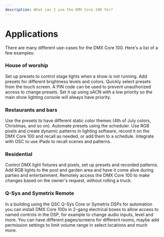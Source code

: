 ```yaml
---
description: What can I use the DMX Core 100 for?
---
```


# Applications

There are many different use-cases for the DMX Core 100. Here's a list of a few examples:

### House of worship

Set up presets to control stage lights when a show is not running. Add presets for different brightness levels and colors. Quickly select presets from the touch screen. A PIN code can be used to prevent unauthorized access to change presets. Set it up using sACN with a low priority so the main show lighting console will always have priority.

### Restaurants and bars

Use the presets to have different static color themes (4th of July colors, Christmas, and so on). Automate presets using the scheduler. Use RGB pixels and create dynamic patterns in lighting software, record it on the DMX Core 100 and recall as needed, or add them to a schedule. Integrate with OSC to use iPads to recall scenes and patterns.

### Residential

Control DMX light fixtures and pixels, set up presets and recorded patterns. Add RGB lights to the pool and garden area and have it come alive during parties and entertainment. Remotely access the DMX Core 100 to make changes based on the owner's request, without rolling a truck.

### Q-Sys and Symetrix Remote

In a building using the QSC Q-Sys Core or Symetrix DSPs for automation you can install DMX Core 100s in 2-gang electrical boxes to allow access to named controls in the DSP, for example to change audio inputs, level and more. You can have different pages/screens for different rooms, maybe add permission settings to limit volume range in select locations and much more.

